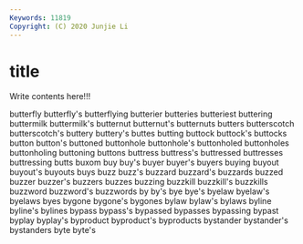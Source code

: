 ```yaml
---
Keywords: 11819
Copyright: (C) 2020 Junjie Li
---
```


# title

Write contents here!!!

butterfly 
butterfly's
butterflying 
butterier 
butteries 
butteriest 
buttering 
buttermilk 
buttermilk's 
butternut 
butternut's 
butternuts
butters 
butterscotch 
butterscotch's 
buttery 
buttery's 
buttes 
butting 
buttock 
buttock's 
buttocks
button 
button's 
buttoned 
buttonhole 
buttonhole's 
buttonholed 
buttonholes 
buttonholing 
buttoning 
buttons
buttress 
buttress's 
buttressed 
buttresses 
buttressing 
butts 
buxom 
buy 
buy's 
buyer
buyer's 
buyers 
buying 
buyout 
buyout's 
buyouts 
buys 
buzz 
buzz's 
buzzard
buzzard's 
buzzards 
buzzed 
buzzer 
buzzer's 
buzzers 
buzzes 
buzzing 
buzzkill 
buzzkill's
buzzkills 
buzzword 
buzzword's 
buzzwords 
by 
by's 
bye 
bye's 
byelaw 
byelaw's
byelaws 
byes 
bygone 
bygone's 
bygones 
bylaw 
bylaw's 
bylaws 
byline 
byline's
bylines 
bypass 
bypass's 
bypassed 
bypasses 
bypassing 
bypast 
byplay 
byplay's 
byproduct
byproduct's 
byproducts 
bystander 
bystander's 
bystanders 
byte 
byte's 
